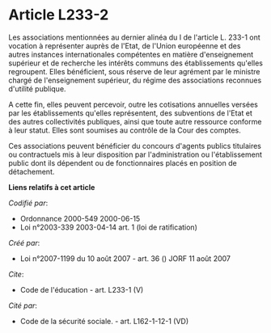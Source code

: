 # Article L233-2

Les associations mentionnées au dernier alinéa du I de l'article L. 233-1 ont vocation à représenter auprès de l'Etat, de
l'Union européenne et des autres instances internationales compétentes en matière d'enseignement supérieur et de recherche
les intérêts communs des établissements qu'elles regroupent. Elles bénéficient, sous réserve de leur agrément par le ministre
chargé de l'enseignement supérieur, du régime des associations reconnues d'utilité publique. 

A cette fin, elles peuvent percevoir, outre les cotisations annuelles versées par les établissements qu'elles représentent,
des subventions de l'Etat et des autres collectivités publiques, ainsi que toute autre ressource conforme à leur statut.
Elles sont soumises au contrôle de la Cour des comptes. 

Ces associations peuvent bénéficier du concours d'agents publics titulaires ou contractuels mis à leur disposition par
l'administration ou l'établissement public dont ils dépendent ou de fonctionnaires placés en position de détachement.

**Liens relatifs à cet article**

_Codifié par_:

  - Ordonnance 2000-549 2000-06-15
  - Loi n°2003-339 2003-04-14 art. 1 (loi de ratification)

_Créé par_:

  - Loi n°2007-1199 du 10 août 2007 - art. 36 () JORF 11 août 2007

_Cite_:

  - Code de l'éducation - art. L233-1 (V)

_Cité par_:

  - Code de la sécurité sociale. - art. L162-1-12-1 (VD)
